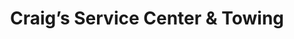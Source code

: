 ---
title: "Craig’s Service Center & Towing"
url: /charlottesville/craigs-service-center-und-towing/
shop: Autowerkstatt
---